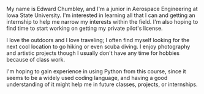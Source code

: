 My name is Edward Chumbley, and I'm a junior in Aerospace Engineering at Iowa State University. I'm interested in learning all that I can and getting an internship to help me narrow my interests within the field. I'm also hoping to find time to start working on getting my private pilot's license. 

I love the outdoors and I love traveling; I often find myself looking for the next cool location to go hiking or even scuba diving. I enjoy photography and artistic projects though I usually don't have any time for hobbies because of class work. 

I'm hoping to gain experience in using Python from this course, since it seems to be a widely used coding language, and having a good understanding of it might help me in future classes, projects, or internships. 

<!--
**echumbley/echumbley** is a ✨ _special_ ✨ repository because its `README.md` (this file) appears on your GitHub profile.

Here are some ideas to get you started:

- 🔭 I’m currently working on ...
- 🌱 I’m currently learning ...
- 👯 I’m looking to collaborate on ...
- 🤔 I’m looking for help with ...
- 💬 Ask me about ...
- 📫 How to reach me: ...
- ⚡ Fun fact: ...
-->
